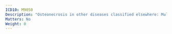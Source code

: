 ```yaml
---
ICD10: M9050
Description: "Osteonecrosis in other diseases classified elsewhere: Multiple sites"
Matters: No
Weight: 0
---
```

